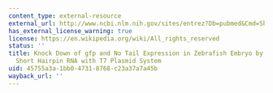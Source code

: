 ```yaml
---
content_type: external-resource
external_url: http://www.ncbi.nlm.nih.gov/sites/entrez?Db=pubmed&Cmd=ShowDetailView&TermToSearch=17624603&ordinalpos=3&itool=EntrezSystem2.PEntrez.Pubmed.Pubmed_ResultsPanel.Pubmed_RVDocSum
has_external_license_warning: true
license: https://en.wikipedia.org/wiki/All_rights_reserved
status: ''
title: Knock Down of gfp and No Tail Expression in Zebrafish Embryo by in vivo-transcribed
  Short Hairpin RNA with T7 Plasmid System
uid: 45755a3a-1bb0-4731-8768-c23a37a7a45b
wayback_url: ''
---
```

